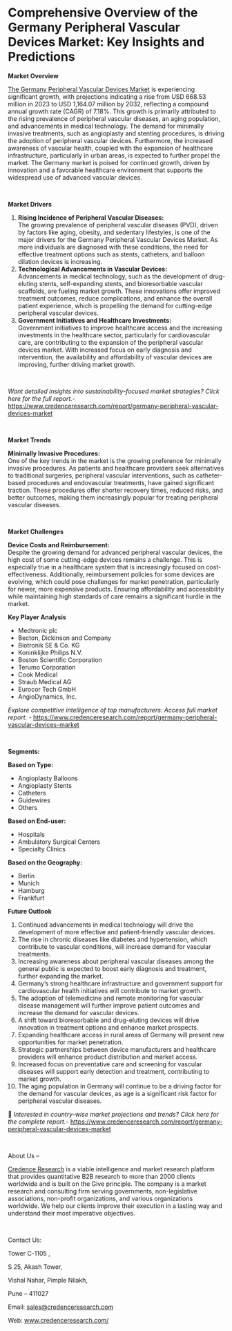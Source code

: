 # Comprehensive Overview of the Germany Peripheral Vascular Devices Market: Key Insights and Predictions


<p><strong>Market Overview</strong></p>
<p><a href="https://www.credenceresearch.com/report/germany-peripheral-vascular-devices-market">The Germany Peripheral Vascular Devices Market</a> is experiencing significant growth, with projections indicating a rise from USD 668.53 million in 2023 to USD 1,164.07 million by 2032, reflecting a compound annual growth rate (CAGR) of 7.18%. This growth is primarily attributed to the rising prevalence of peripheral vascular diseases, an aging population, and advancements in medical technology. The demand for minimally invasive treatments, such as angioplasty and stenting procedures, is driving the adoption of peripheral vascular devices. Furthermore, the increased awareness of vascular health, coupled with the expansion of healthcare infrastructure, particularly in urban areas, is expected to further propel the market. The Germany market is poised for continued growth, driven by innovation and a favorable healthcare environment that supports the widespread use of advanced vascular devices.</p>
<p><strong>&nbsp;</strong></p>
<p><strong>Market Drivers</strong></p>
<ol>
<li><strong>Rising Incidence of Peripheral Vascular Diseases:</strong><br /> The growing prevalence of peripheral vascular diseases (PVD), driven by factors like aging, obesity, and sedentary lifestyles, is one of the major drivers for the Germany Peripheral Vascular Devices Market. As more individuals are diagnosed with these conditions, the need for effective treatment options such as stents, catheters, and balloon dilation devices is increasing.</li>
<li><strong>Technological Advancements in Vascular Devices:</strong><br /> Advancements in medical technology, such as the development of drug-eluting stents, self-expanding stents, and bioresorbable vascular scaffolds, are fueling market growth. These innovations offer improved treatment outcomes, reduce complications, and enhance the overall patient experience, which is propelling the demand for cutting-edge peripheral vascular devices.</li>
<li><strong>Government Initiatives and Healthcare Investments:</strong><br /> Government initiatives to improve healthcare access and the increasing investments in the healthcare sector, particularly for cardiovascular care, are contributing to the expansion of the peripheral vascular devices market. With increased focus on early diagnosis and intervention, the availability and affordability of vascular devices are improving, further driving market growth.</li>
</ol>
<p><strong>&nbsp;</strong></p>
<p><em>Want detailed insights into sustainability-focused market strategies? Click here for the full report.- </em><a href="https://www.credenceresearch.com/report/germany-peripheral-vascular-devices-market">https://www.credenceresearch.com/report/germany-peripheral-vascular-devices-market</a></p>
<p>&nbsp;</p>
<p><strong>Market Trends</strong></p>
<p><strong>Minimally Invasive Procedures:</strong><br /> One of the key trends in the market is the growing preference for minimally invasive procedures. As patients and healthcare providers seek alternatives to traditional surgeries, peripheral vascular interventions, such as catheter-based procedures and endovascular treatments, have gained significant traction. These procedures offer shorter recovery times, reduced risks, and better outcomes, making them increasingly popular for treating peripheral vascular diseases.</p>
<p><strong>&nbsp;</strong></p>
<p><strong>Market Challenges</strong></p>
<p><strong>Device Costs and Reimbursement:</strong><br /> Despite the growing demand for advanced peripheral vascular devices, the high cost of some cutting-edge devices remains a challenge. This is especially true in a healthcare system that is increasingly focused on cost-effectiveness. Additionally, reimbursement policies for some devices are evolving, which could pose challenges for market penetration, particularly for newer, more expensive products. Ensuring affordability and accessibility while maintaining high standards of care remains a significant hurdle in the market.</p>
<p><strong>Key Player Analysis</strong></p>
<ul>
<li>Medtronic plc</li>
<li>Becton, Dickinson and Company</li>
<li>Biotronik SE &amp; Co. KG</li>
<li>Koninklijke Philips N.V.</li>
<li>Boston Scientific Corporation</li>
<li>Terumo Corporation</li>
<li>Cook Medical</li>
<li>Straub Medical AG</li>
<li>Eurocor Tech GmbH</li>
<li>AngioDynamics, Inc.</li>
</ul>
<p><em>Explore competitive intelligence of top manufacturers: Access full market report. - </em><a href="https://www.credenceresearch.com/report/germany-peripheral-vascular-devices-market">https://www.credenceresearch.com/report/germany-peripheral-vascular-devices-market</a></p>
<p>&nbsp;</p>
<p><strong>Segments:</strong></p>
<p><strong>Based on&nbsp;Type:</strong></p>
<ul>
<li>Angioplasty Balloons</li>
<li>Angioplasty Stents</li>
<li>Catheters</li>
<li>Guidewires</li>
<li>Others</li>
</ul>
<p><strong>Based on End-user:</strong></p>
<ul>
<li>Hospitals</li>
<li>Ambulatory Surgical Centers</li>
<li>Specialty Clinics</li>
</ul>
<p><strong>Based on the Geography:</strong></p>
<ul>
<li>Berlin</li>
<li>Munich</li>
<li>Hamburg</li>
<li>Frankfurt</li>
</ul>
<p><strong>Future Outlook </strong></p>
<ol>
<li>Continued advancements in medical technology will drive the development of more effective and patient-friendly vascular devices.</li>
<li>The rise in chronic diseases like diabetes and hypertension, which contribute to vascular conditions, will increase demand for vascular treatments.</li>
<li>Increasing awareness about peripheral vascular diseases among the general public is expected to boost early diagnosis and treatment, further expanding the market.</li>
<li>Germany&rsquo;s strong healthcare infrastructure and government support for cardiovascular health initiatives will contribute to market growth.</li>
<li>The adoption of telemedicine and remote monitoring for vascular disease management will further improve patient outcomes and increase the demand for vascular devices.</li>
<li>A shift toward bioresorbable and drug-eluting devices will drive innovation in treatment options and enhance market prospects.</li>
<li>Expanding healthcare access in rural areas of Germany will present new opportunities for market penetration.</li>
<li>Strategic partnerships between device manufacturers and healthcare providers will enhance product distribution and market access.</li>
<li>Increased focus on preventative care and screening for vascular diseases will support early detection and treatment, contributing to market growth.</li>
<li>The aging population in Germany will continue to be a driving factor for the demand for vascular devices, as age is a significant risk factor for peripheral vascular diseases.</li>
</ol>
<p>📌 <em>Interested in country-wise market projections and trends? Click here for the complete report.- </em><a href="https://www.credenceresearch.com/report/germany-peripheral-vascular-devices-market">https://www.credenceresearch.com/report/germany-peripheral-vascular-devices-market</a></p>
<p>&nbsp;</p>
<p>About Us &ndash;</p>
<p><a href="https://www.credenceresearch.com/">Credence Research</a> is a viable intelligence and market research platform that provides quantitative B2B research to more than 2000 clients worldwide and is built on the Give principle. The company is a market research and consulting firm serving governments, non-legislative associations, non-profit organizations, and various organizations worldwide. We help our clients improve their execution in a lasting way and understand their most imperative objectives.</p>
<p>&nbsp;</p>
<p>Contact Us:</p>
<p>Tower C-1105 ,</p>
<p>S 25, Akash Tower,</p>
<p>Vishal Nahar, Pimple Nilakh,</p>
<p>Pune &ndash; 411027</p>
<p>Email: <a href="mailto:sales@credenceresearch.com">sales@credenceresearch.com</a></p>
<p>Web: <a href="http://www.credenceresearch.com/">www.credenceresearch.com/</a></p>
